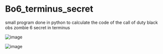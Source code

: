 # Bo6_terminus_secret
small program done in python to calculate the code of the call of duty black obs zombie 6 secret in terminus


![image](https://github.com/user-attachments/assets/69e75bfe-22d1-45ba-8a0c-9965684e1d73)



![image](https://github.com/user-attachments/assets/40212b8c-b707-4a52-8b71-1af9fd98025e)
